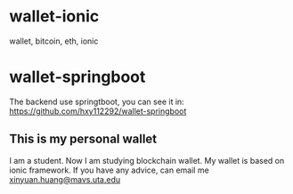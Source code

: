 # wallet-ionic
wallet, bitcoin, eth, ionic

# wallet-springboot
The backend use springtboot, you can see it in: https://github.com/hxy112292/wallet-springboot

## This is my personal wallet

I am a student. Now I am studying blockchain wallet.
My wallet is based on ionic framework.
If you have any advice, can email me [xinyuan.huang@mavs.uta.edu](xinyuan.huang@mavs.uta.edu)
